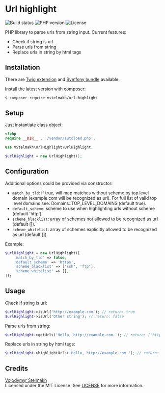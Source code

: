 # Url highlight
![Build status](https://github.com/vstelmakh/url-highlight/workflows/build/badge.svg?branch=master)
![PHP version](https://img.shields.io/packagist/php-v/vstelmakh/url-highlight)
![License](https://img.shields.io/github/license/vstelmakh/url-highlight)

PHP library to parse urls from string input. Current features:
- Check if string is url
- Parse urls from string
- Replace urls in string by html tags

## Installation
There are [Twig extension](https://github.com/vstelmakh/url-highlight-twig-extension) and [Symfony bundle](https://github.com/vstelmakh/url-highlight-symfony-bundle) available.  

Install the latest version with [composer](https://getcomposer.org/):  
```bash
$ composer require vstelmakh/url-highlight
```

## Setup
Just instantiate class object:  
```php
<?php
require __DIR__ . '/vendor/autoload.php';

use VStelmakh\UrlHighlight\UrlHighlight;

$urlHighlight = new UrlHighlight();
```

## Configuration
Additional options could be provided via constructor:
- `match_by_tld`: if true, will map matches without scheme by top level domain
    (example.com will be recognized as url). For full list of valid top level
    domains see: Domains::TOP_LEVEL_DOMAINS (default true).
- `default_scheme`: scheme to use when highlighting urls without scheme (default 'http').
- `scheme_blacklist`: array of schemes not allowed to be recognized as url (default []).
- `scheme_whitelist`: array of schemes explicitly allowed to be recognized as url (default []).

Example:
```php
$urlHighlight = new UrlHighlight([
    'match_by_tld' => false,
    'default_scheme' => 'https',
    'scheme_blacklist' => ['ssh', 'ftp'],
    'scheme_whitelist' => [],
]);
```

## Usage
Check if string is url:  
```php
$urlHighlight->isUrl('http://example.com'); // return: true
$urlHighlight->isUrl('Other string'); // return: false
```

Parse urls from string:  
```php
$urlHighlight->getUrls('Hello, http://example.com.'); // return: ['http://example.com']
```

Replace urls in string by html tags:  
```php
$urlHighlight->highlightUrls('Hello, http://example.com.'); // return: 'Hello, <a href="http://example.com">http://example.com</a>.'
```

## Credits
[Volodymyr Stelmakh](https://github.com/vstelmakh)  
Licensed under the MIT License. See [LICENSE](LICENSE) for more information.  